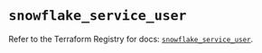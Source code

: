 # `snowflake_service_user`

Refer to the Terraform Registry for docs: [`snowflake_service_user`](https://registry.terraform.io/providers/snowflake-labs/snowflake/1.0.0/docs/resources/service_user).
